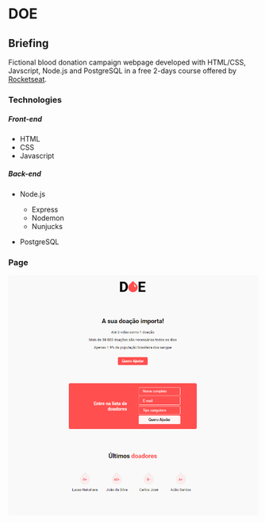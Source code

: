 # DOE

## Briefing
Fictional blood donation campaign webpage developed with HTML/CSS, Javscript, Node.js and PostgreSQL in a free 2-days course offered by [Rocketseat](https://www.rocketseat.com.br).

### Technologies
##### Front-end
- HTML
- CSS
- Javascript

##### Back-end
- Node.js
    - Express
    - Nodemon
    - Nunjucks

- PostgreSQL

### Page
![alt text](./public/print-projeto.png)
